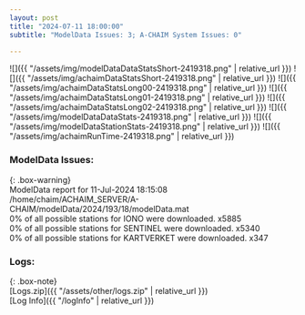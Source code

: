 ```yaml
---
layout: post
title: "2024-07-11 18:00:00"
subtitle: "ModelData Issues: 3; A-CHAIM System Issues: 0"

---
```


![]({{ "/assets/img/modelDataDataStatsShort-2419318.png" | relative_url }})
![]({{ "/assets/img/achaimDataStatsShort-2419318.png" | relative_url }})
![]({{ "/assets/img/achaimDataStatsLong00-2419318.png" | relative_url }})
![]({{ "/assets/img/achaimDataStatsLong01-2419318.png" | relative_url }})
![]({{ "/assets/img/achaimDataStatsLong02-2419318.png" | relative_url }})
![]({{ "/assets/img/modelDataDataStats-2419318.png" | relative_url }})
![]({{ "/assets/img/modelDataStationStats-2419318.png" | relative_url }})
![]({{ "/assets/img/achaimRunTime-2419318.png" | relative_url }})


### ModelData Issues:  
  
{: .box-warning}  
 ModelData report for 11-Jul-2024 18:15:08   
 /home/chaim/ACHAIM_SERVER/A-CHAIM/modelData/2024/193/18/modelData.mat   
 0% of all possible stations for IONO were downloaded. x5885   
 0% of all possible stations for SENTINEL were downloaded. x5340   
 0% of all possible stations for KARTVERKET were downloaded. x347   
  


### Logs:  
  
{: .box-note}  
[Logs.zip]({{ "/assets/other/logs.zip" | relative_url }})  
[Log Info]({{ "/logInfo" | relative_url }})  
